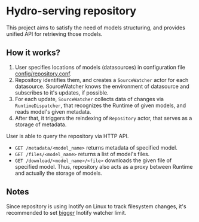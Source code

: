 # Hydro-serving repository

This project aims to satisfy the need of models structuring, and provides unified API for retrieving those models.

## How it works?

1. User specifies locations of models (datasources) in configuration file [config/repository.conf](config/repository.conf).
2. Repository identifies them, and creates a `SourceWatcher` actor for each datasource.
SourceWatcher knows the environment of datasource and subscribes to it's updates, if possible.
3. For each update, `SourceWatcher` collects data of changes via `RuntimeDispatcher`, that recognizes the Runtime of given models, and reads model's given metadata.
4. After that, it triggers the reindexing of `Repository` actor, that serves as a storage of metadata.

User is able to query the repository via HTTP API.

* `GET /metadata/<model_name>` returns metadata of specified model.
* `GET /files/<model_name>` returns a list of model's files.
* `GET /download/<model_name>/<file>` downloads the given file of specified model. Thus, repository also acts as a proxy between Runtime and actually the storage of models.

## Notes
Since repository is using Inotify on Linux to track filesystem changes, it's
recommended to set [bigger](https://confluence.jetbrains.com/display/IDEADEV/Inotify+Watches+Limit) Inotify watcher limit.

